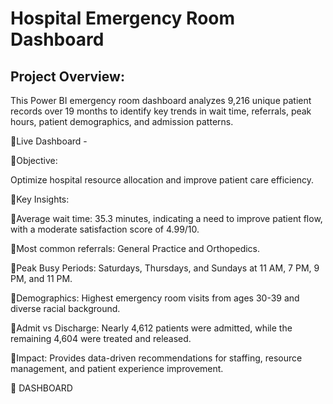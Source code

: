 # Hospital Emergency Room Dashboard
## Project Overview:

This Power BI emergency room dashboard analyzes 9,216 unique patient records over 19 months to identify key trends in wait time, referrals, peak hours, patient demographics, and admission patterns.

🔗Live Dashboard -

🎯Objective: 

Optimize hospital resource allocation and improve patient care efficiency.

🚀Key Insights:

🔹Average wait time: 35.3 minutes, indicating a need to improve patient flow, with a moderate satisfaction score of 4.99/10.

🔹Most common referrals: General Practice and Orthopedics.

🔹Peak Busy Periods: Saturdays, Thursdays, and Sundays at 11 AM, 7 PM, 9 PM, and 11 PM.

🔹Demographics: Highest emergency room visits from ages 30-39 and diverse racial background.

🔹Admit vs Discharge: Nearly 4,612 patients were admitted, while the remaining 4,604 were treated and released.

🔹Impact: Provides data-driven recommendations for staffing, resource management, and patient experience improvement.

🔗 DASHBOARD






